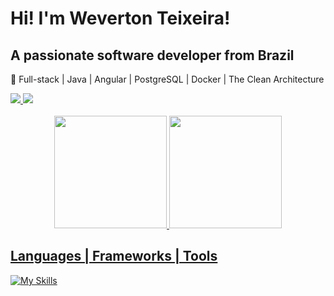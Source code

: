 # Hi! I'm Weverton Teixeira!

## A passionate software developer from Brazil

🌱 Full-stack  | Java | Angular | PostgreSQL | Docker | The Clean Architecture

<div>
   <a href="https://www.linkedin.com/in/weverton-teixeira-282784201" target="_blank">
      <img src="https://img.shields.io/badge/LinkedIn-0077B5?style=for-the-badge&logo=linkedin&logoColor=white" target="_blank">
   </a>
   <a href = "mailto:weverton.tsousa@hotmail.com">
      <img src="https://img.shields.io/badge/Microsoft_Outlook-0078D4?style=for-the-badge&logo=microsoft-outlook&logoColor=white" target="_blank">
   </a>
 </div>
 
 <br>

<div align="center">
  <a href="https://github.com/weversousa">
  <img height="180em" src="https://github-readme-stats.vercel.app/api?username=weversousa&show_icons=true&theme=onedark&include_all_commits=true&count_private=true"/>
  <img height="180em" src="https://github-readme-stats.vercel.app/api/top-langs/?username=weversousa&layout=compact&langs_count=7&theme=onedark"/>
</div>

## Languages | Frameworks | Tools
[![My Skills](https://skillicons.dev/icons?i=java,spring,postgres,redis,angular,html,css,js,git,docker,vscode&perline=4)](https://skillicons.dev)

<!--
**weversousa/weversousa** is a ✨ _special_ ✨ repository because its `README.md` (this file) appears on your GitHub profile.


- 🔭 I’m currently working on ...
- 🌱 I’m currently learning ...
- 👯 I’m looking to collaborate on ...
- 🤔 I’m looking for help with ...
- 💬 Ask me about ...
- 📫 How to reach me: ...
- 😄 Pronouns: ...
- ⚡ Fun fact: ...
-->
